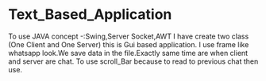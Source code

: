 # Text_Based_Application
To use JAVA concept -:Swing,Server Socket,AWT
I have create two class (One Client and One Server) this is Gui based application.
I use frame like whatsapp look.We save data in the file.Exactly same time are when client and server are chat.
To use scroll_Bar because to read to previous chat then use.
